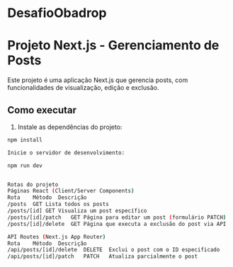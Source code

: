 # DesafioObadrop
# Projeto Next.js - Gerenciamento de Posts

Este projeto é uma aplicação Next.js que gerencia posts, com funcionalidades de visualização, edição e exclusão.

## Como executar

1. Instale as dependências do projeto:

```bash
npm install

Inicie o servidor de desenvolvimento:

npm run dev


Rotas do projeto
Páginas React (Client/Server Components)
Rota	Método	Descrição
/posts	GET	Lista todos os posts
/posts/[id]	GET	Visualiza um post específico
/posts/[id]/patch	GET	Página para editar um post (formulário PATCH)
/posts/[id]/delete	GET	Página que executa a exclusão do post via API

API Routes (Next.js App Router)
Rota	Método	Descrição
/api/posts/[id]/delete	DELETE	Exclui o post com o ID especificado
/api/posts/[id]/patch	PATCH	Atualiza parcialmente o post